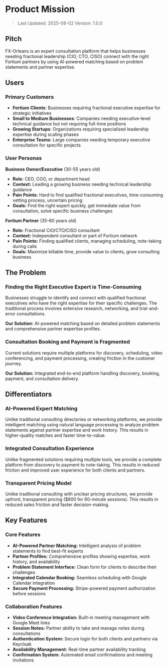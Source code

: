 # Product Mission

> Last Updated: 2025-08-02
> Version: 1.0.0

## Pitch

FX-Orleans is an expert consultation platform that helps businesses needing fractional leadership (CIO, CTO, CISO) connect with the right Fortium partners by using AI-powered matching based on problem statements and partner expertise.

## Users

### Primary Customers

- **Fortium Clients**: Businesses requiring fractional executive expertise for strategic initiatives
- **Small to Medium Businesses**: Companies needing executive-level technical guidance but not requiring full-time positions
- **Growing Startups**: Organizations requiring specialized leadership expertise during scaling phases
- **Enterprise Teams**: Large companies needing temporary executive consultation for specific projects

### User Personas

**Business Owner/Executive** (30-55 years old)
- **Role:** CEO, COO, or department head
- **Context:** Leading a growing business needing technical leadership guidance
- **Pain Points:** Hard to find qualified fractional executives, time-consuming vetting process, uncertain pricing
- **Goals:** Find the right expert quickly, get immediate value from consultation, solve specific business challenges

**Fortium Partner** (35-60 years old)
- **Role:** Fractional CIO/CTO/CISO consultant
- **Context:** Independent consultant or part of Fortium network
- **Pain Points:** Finding qualified clients, managing scheduling, note-taking during calls
- **Goals:** Maximize billable time, provide value to clients, grow consulting business

## The Problem

### Finding the Right Executive Expert is Time-Consuming

Businesses struggle to identify and connect with qualified fractional executives who have the right expertise for their specific challenges. The traditional process involves extensive research, networking, and trial-and-error consultations.

**Our Solution:** AI-powered matching based on detailed problem statements and comprehensive partner expertise profiles.

### Consultation Booking and Payment is Fragmented

Current solutions require multiple platforms for discovery, scheduling, video conferencing, and payment processing, creating friction in the customer journey.

**Our Solution:** Integrated end-to-end platform handling discovery, booking, payment, and consultation delivery.

## Differentiators

### AI-Powered Expert Matching

Unlike traditional consulting directories or networking platforms, we provide intelligent matching using natural language processing to analyze problem statements against partner expertise and work history. This results in higher-quality matches and faster time-to-value.

### Integrated Consultation Experience

Unlike fragmented solutions requiring multiple tools, we provide a complete platform from discovery to payment to note-taking. This results in reduced friction and improved user experience for both clients and partners.

### Transparent Pricing Model

Unlike traditional consulting with unclear pricing structures, we provide upfront, transparent pricing ($800 for 60-minute sessions). This results in reduced sales friction and faster decision-making.

## Key Features

### Core Features

- **AI-Powered Partner Matching:** Intelligent analysis of problem statements to find best-fit experts
- **Partner Profiles:** Comprehensive profiles showing expertise, work history, and availability
- **Problem Statement Interface:** Clean form for clients to describe their challenges
- **Integrated Calendar Booking:** Seamless scheduling with Google Calendar integration
- **Secure Payment Processing:** Stripe-powered payment authorization before sessions

### Collaboration Features

- **Video Conference Integration:** Built-in meeting management with Google Meet links
- **Session Notes:** Partner ability to take and manage notes during consultations
- **Authentication System:** Secure login for both clients and partners via Keycloak
- **Availability Management:** Real-time partner availability tracking
- **Confirmation System:** Automated email confirmations and meeting invitations